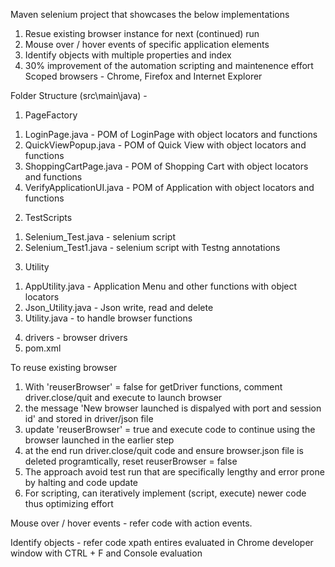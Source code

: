 

Maven selenium project that showcases the below implementations
1. Resue existing browser instance for next (continued) run
2. Mouse over / hover events of specific application elements
3. Identify objects with multiple properties and index
4. 30% improvement of the automation scripting and maintenence effort 
Scoped browsers - Chrome, Firefox and Internet Explorer


Folder Structure (src\main\java) - 
1. PageFactory
 1)	LoginPage.java - POM of LoginPage with object locators and functions
 2)	QuickViewPopup.java - POM of Quick View with object locators and functions
 3)	ShoppingCartPage.java - POM of Shopping Cart with object locators and functions
 4)	VerifyApplicationUI.java - POM of Application with object locators and functions
2. TestScripts
 1)	Selenium_Test.java - selenium script
 2)	Selenium_Test1.java - selenium script with Testng annotations
3. Utility
 1)	AppUtility.java - Application Menu and other functions with object locators
 2)	Json_Utility.java - Json write, read and delete
 3)	Utility.java - to handle browser functions
4. drivers - browser drivers
5. pom.xml

To reuse existing browser
1. With 'reuserBrowser' = false for getDriver functions, comment driver.close/quit and execute to launch browser 
2. the message 'New browser launched is dispalyed with port and session id' and stored in driver/json file
3. update 'reuserBrowser' = true and execute code to continue using the browser launched in the earlier step
4. at the end run driver.close/quit code and ensure browser.json file is deleted programtically, reset reuserBrowser = false
5. The approach avoid test run that are specifically lengthy and error prone by halting and code update
6. For scripting, can iteratively implement (script, execute) newer code thus optimizing effort
 
Mouse over / hover events - refer code with action events.

Identify objects - refer code xpath entires evaluated in Chrome developer window with CTRL + F and Console evaluation


